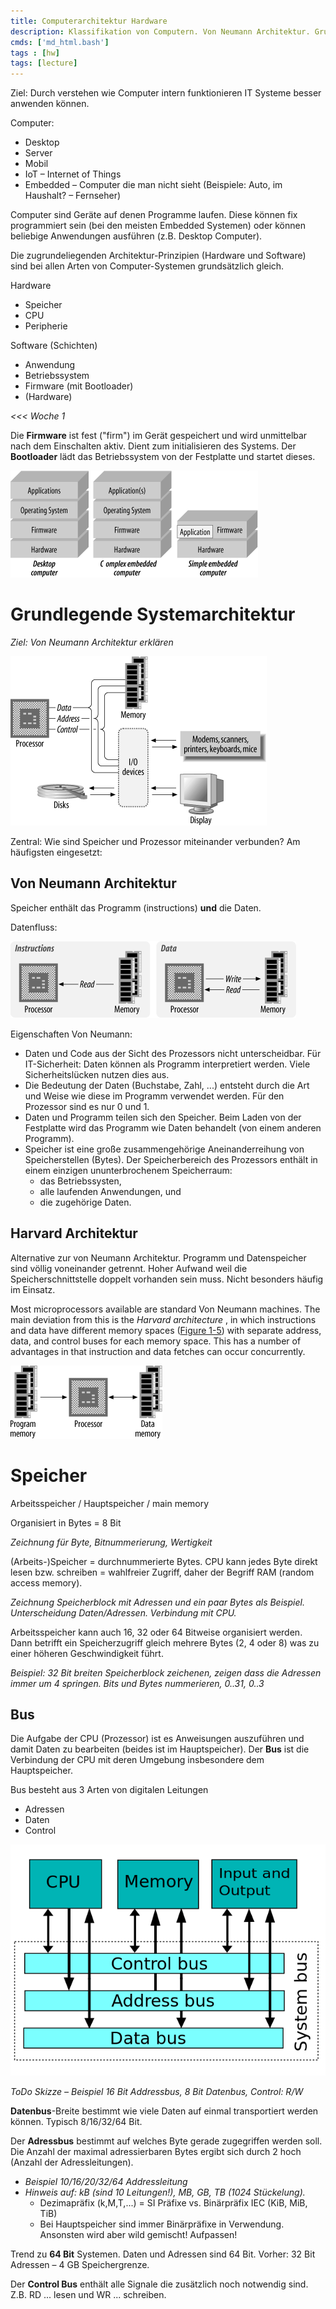 ```yaml
---
title: Computerarchitektur Hardware
description: Klassifikation von Computern. Von Neumann Architektur. Grundlagen zu Speicher und Bus.
cmds: ['md_html.bash']
tags : [hw]
tags: [lecture]
---
```


Ziel: Durch verstehen wie Computer intern funktionieren IT Systeme besser anwenden können.

Computer:

- Desktop
- Server
- Mobil
- IoT – Internet of Things
- Embedded – Computer die man nicht sieht  (Beispiele: Auto, im Haushalt? – Fernseher)

Computer sind Geräte auf denen Programme laufen. Diese können fix programmiert sein (bei den meisten Embedded Systemen) oder können beliebige Anwendungen ausführen (z.B. Desktop Computer).

Die zugrundeliegenden Architektur-Prinzipien (Hardware und Software) sind bei allen Arten von Computer-Systemen grundsätzlich gleich.

Hardware

- Speicher
- CPU
- Peripherie



Software (Schichten)

- Anwendung
- Betriebssystem
- Firmware (mit Bootloader)
- (Hardware)

*<<< Woche 1*

Die **Firmware** ist fest ("firm") im Gerät gespeichert und wird unmittelbar nach dem Einschalten aktiv. Dient zum initialisieren des Systems. Der **Bootloader** lädt das Betriebssystem von der Festplatte und startet dieses.

![Software layers](comparch/httpatomoreillycomsourceoreillyimages61602.png)



# Grundlegende Systemarchitektur

*Ziel: Von Neumann Architektur erklären*



![Basic computer system](comparch/httpatomoreillycomsourceoreillyimages61604.png)



Zentral: Wie sind Speicher und Prozessor miteinander verbunden? Am häufigsten eingesetzt:

## Von Neumann Architektur

Speicher enthält das Programm (instructions) **und** die Daten.

Datenfluss:

![Data flow](comparch/httpatomoreillycomsourceoreillyimages61606.png)

Eigenschaften Von Neumann:

- Daten und Code aus der Sicht des Prozessors nicht unterscheidbar. Für IT-Sicherheit: Daten können als Programm interpretiert werden. Viele Sicherheitslücken nutzen dies aus.
- Die Bedeutung der Daten (Buchstabe, Zahl, ...) entsteht durch die Art und Weise wie diese im Programm verwendet werden. Für den Prozessor sind es nur 0 und 1.
- Daten und Programm teilen sich den Speicher. Beim Laden von der Festplatte wird das Programm wie Daten behandelt (von einem anderen Programm).
- Speicher ist eine große zusammengehörige Aneinanderreihung von Speicherstellen (Bytes). Der Speicherbereich des Prozessors enthält in einem einzigen ununterbrochenem Speicherraum:
  - das Betriebssysten, 
  - alle laufenden Anwendungen, und
  - die zugehörige Daten.



## Harvard Architektur

Alternative zur von Neumann Architektur. Programm und Datenspeicher sind völlig voneinander getrennt. Hoher Aufwand weil die Speicherschnittstelle doppelt vorhanden sein muss. Nicht besonders häufig im Einsatz.

Most microprocessors available are standard Von Neumann machines. The main deviation from this is the *Harvard architecture* , in which instructions and data have different memory spaces ([Figure 1-5](https://www.oreilly.com/library/view/designing-embedded-hardware/0596007558/ch01.html#dbhardware2-CHP-1-FIG-5)) with separate address, data, and control buses for each memory space. This has a number of advantages in that instruction and data fetches can occur concurrently.

![Harvard architecture](comparch/httpatomoreillycomsourceoreillyimages61610-20200609120618790.png)



# Speicher

Arbeitsspeicher / Hauptspeicher / main memory

Organisiert in Bytes = 8 Bit 

*Zeichnung für Byte, Bitnummerierung, Wertigkeit*

(Arbeits-)Speicher = durchnummerierte Bytes. CPU kann jedes Byte direkt lesen bzw. schreiben = wahlfreier Zugriff, daher der Begriff RAM (random access memory).

*Zeichnung Speicherblock mit Adressen und ein paar Bytes als Beispiel. Unterscheidung Daten/Adressen. Verbindung mit CPU.*

Arbeitsspeicher kann auch 16, 32 oder 64 Bitweise organisiert werden. Dann betrifft ein Speicherzugriff gleich mehrere Bytes (2, 4 oder 8) was zu einer höheren Geschwindigkeit führt.

*Beispiel: 32 Bit breiten Speicherblock zeichenen, zeigen dass die Adressen immer um 4 springen. Bits und Bytes nummerieren, 0..31, 0..3*



## Bus

Die Aufgabe der CPU (Prozessor) ist es Anweisungen auszuführen und damit Daten zu bearbeiten (beides ist im Hauptspeicher). Der **Bus** ist die Verbindung der CPU mit deren Umgebung insbesondere dem Hauptspeicher.

Bus besteht aus 3 Arten von digitalen Leitungen

-   Adressen
-   Daten
-   Control

![640px-Computer_system_bus.svg_](comparch/640px-Computer_system_bus.svg_-1783575.png)

*ToDo Skizze – Beispiel 16 Bit Addressbus, 8 Bit Datenbus, Control: R/W*

**Datenbus**-Breite bestimmt wie viele Daten auf einmal transportiert werden können. Typisch 8/16/32/64 Bit.

Der **Adressbus** bestimmt auf welches Byte gerade zugegriffen werden soll. Die Anzahl der maximal adressierbaren Bytes ergibt sich durch 2 hoch (Anzahl der Adressleitungen).

-   *Beispiel 10/16/20/32/64 Addressleitung*
-   *Hinweis auf: kB (sind 10 Leitungen!), MB, GB, TB (1024 Stückelung).*
    -   Dezimapräfix (k,M,T,...) = SI Präfixe vs. Binärpräfix IEC (KiB, MiB, TiB)
    -   Bei Hauptspeicher sind immer Binärpräfixe in Verwendung. Ansonsten wird aber wild gemischt! Aufpassen!

Trend zu **64 Bit** Systemen. Daten und Adressen sind 64 Bit. Vorher: 32 Bit Adressen – 4 GB Speichergrenze.

Der **Control Bus** enthält alle Signale die zusätzlich noch notwendig sind. Z.B. RD ... lesen und WR ... schreiben.


